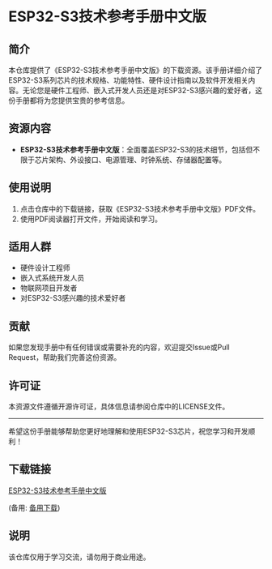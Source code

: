 # ESP32-S3技术参考手册中文版

## 简介
本仓库提供了《ESP32-S3技术参考手册中文版》的下载资源。该手册详细介绍了ESP32-S3系列芯片的技术规格、功能特性、硬件设计指南以及软件开发相关内容。无论您是硬件工程师、嵌入式开发人员还是对ESP32-S3感兴趣的爱好者，这份手册都将为您提供宝贵的参考信息。

## 资源内容
- **ESP32-S3技术参考手册中文版**：全面覆盖ESP32-S3的技术细节，包括但不限于芯片架构、外设接口、电源管理、时钟系统、存储器配置等。

## 使用说明
1. 点击仓库中的下载链接，获取《ESP32-S3技术参考手册中文版》PDF文件。
2. 使用PDF阅读器打开文件，开始阅读和学习。

## 适用人群
- 硬件设计工程师
- 嵌入式系统开发人员
- 物联网项目开发者
- 对ESP32-S3感兴趣的技术爱好者

## 贡献
如果您发现手册中有任何错误或需要补充的内容，欢迎提交Issue或Pull Request，帮助我们完善这份资源。

## 许可证
本资源文件遵循开源许可证，具体信息请参阅仓库中的LICENSE文件。

---
希望这份手册能够帮助您更好地理解和使用ESP32-S3芯片，祝您学习和开发顺利！

## 下载链接
[ESP32-S3技术参考手册中文版](https://pan.quark.cn/s/71711721956f) 

(备用: [备用下载](https://pan.baidu.com/s/18tlFOW8mzcGKhz-wds2gFQ?pwd=1234))

## 说明

该仓库仅用于学习交流，请勿用于商业用途。
